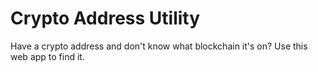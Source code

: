 # Crypto Address Utility

Have a crypto address and don't know what blockchain it's on? Use this web app to find it.
